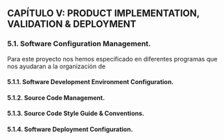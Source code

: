 ## CAPÍTULO V: PRODUCT IMPLEMENTATION, VALIDATION & DEPLOYMENT

### 5.1. Software Configuration Management.
Para este proyecto nos hemos especificado en diferentes programas que nos ayudaran a la organización de 
#### 5.1.1. Software Development Environment Configuration.
#### 5.1.2. Source Code Management.
#### 5.1.3. Source Code Style Guide & Conventions.
#### 5.1.4. Software Deployment Configuration.
